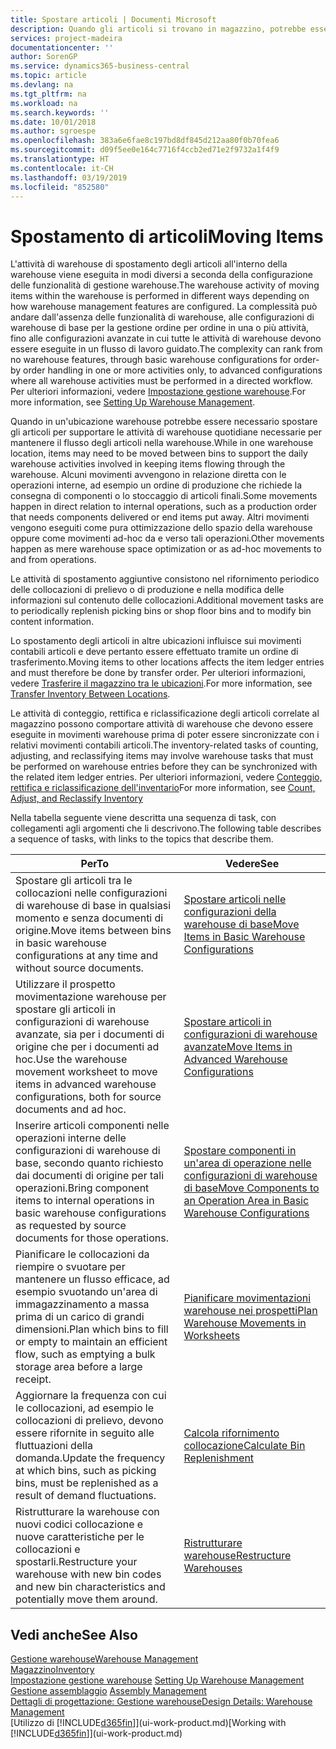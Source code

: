 ```yaml
---
title: Spostare articoli | Documenti Microsoft
description: Quando gli articoli si trovano in magazzino, potrebbe essere necessario spostarli per supportare le attività di warehouse quotidiane necessarie per mantenere il flusso degli articoli nella warehouse. Alcuni movimenti avvengono in relazione diretta con le operazioni interne, ad esempio un ordine di produzione che richiede la consegna di componenti o lo stoccaggio di articoli finali. Altri movimenti vengono eseguiti come pura ottimizzazione dello spazio della warehouse oppure come movimenti ad-hoc da e verso tali operazioni.
services: project-madeira
documentationcenter: ''
author: SorenGP
ms.service: dynamics365-business-central
ms.topic: article
ms.devlang: na
ms.tgt_pltfrm: na
ms.workload: na
ms.search.keywords: ''
ms.date: 10/01/2018
ms.author: sgroespe
ms.openlocfilehash: 383a6e6fae8c197bd8df845d212aa80f0b70fea6
ms.sourcegitcommit: d09f5ee0e164c7716f4ccb2ed71e2f9732a1f4f9
ms.translationtype: HT
ms.contentlocale: it-CH
ms.lasthandoff: 03/19/2019
ms.locfileid: "852580"
---
```

# <a name="moving-items"></a><span data-ttu-id="862a0-105">Spostamento di articoli</span><span class="sxs-lookup"><span data-stu-id="862a0-105">Moving Items</span></span>
<span data-ttu-id="862a0-106">L'attività di warehouse di spostamento degli articoli all'interno della warehouse viene eseguita in modi diversi a seconda della configurazione delle funzionalità di gestione warehouse.</span><span class="sxs-lookup"><span data-stu-id="862a0-106">The warehouse activity of moving items within the warehouse is performed in different ways depending on how warehouse management features are configured.</span></span> <span data-ttu-id="862a0-107">La complessità può andare dall'assenza delle funzionalità di warehouse, alle configurazioni di warehouse di base per la gestione ordine per ordine in una o più attività, fino alle configurazioni avanzate in cui tutte le attività di warehouse devono essere eseguite in un flusso di lavoro guidato.</span><span class="sxs-lookup"><span data-stu-id="862a0-107">The complexity can rank from no warehouse features, through basic warehouse configurations for order-by order handling in one or more activities only, to advanced configurations where all warehouse activities must be performed in a directed workflow.</span></span> <span data-ttu-id="862a0-108">Per ulteriori informazioni, vedere [Impostazione gestione warehouse](warehouse-setup-warehouse.md).</span><span class="sxs-lookup"><span data-stu-id="862a0-108">For more information, see [Setting Up Warehouse Management](warehouse-setup-warehouse.md).</span></span>

<span data-ttu-id="862a0-109">Quando in un'ubicazione warehouse potrebbe essere necessario spostare gli articoli per supportare le attività di warehouse quotidiane necessarie per mantenere il flusso degli articoli nella warehouse.</span><span class="sxs-lookup"><span data-stu-id="862a0-109">While in one warehouse location, items may need to be moved between bins to support the daily warehouse activities involved in keeping items flowing through the warehouse.</span></span> <span data-ttu-id="862a0-110">Alcuni movimenti avvengono in relazione diretta con le operazioni interne, ad esempio un ordine di produzione che richiede la consegna di componenti o lo stoccaggio di articoli finali.</span><span class="sxs-lookup"><span data-stu-id="862a0-110">Some movements happen in direct relation to internal operations, such as a production order that needs components delivered or end items put away.</span></span> <span data-ttu-id="862a0-111">Altri movimenti vengono eseguiti come pura ottimizzazione dello spazio della warehouse oppure come movimenti ad-hoc da e verso tali operazioni.</span><span class="sxs-lookup"><span data-stu-id="862a0-111">Other movements happen as mere warehouse space optimization or as ad-hoc movements to and from operations.</span></span>

<span data-ttu-id="862a0-112">Le attività di spostamento aggiuntive consistono nel rifornimento periodico delle collocazioni di prelievo o di produzione e nella modifica delle informazioni sul contenuto delle collocazioni.</span><span class="sxs-lookup"><span data-stu-id="862a0-112">Additional movement tasks are to periodically replenish picking bins or shop floor bins and to modify bin content information.</span></span>

<span data-ttu-id="862a0-113">Lo spostamento degli articoli in altre ubicazioni influisce sui movimenti contabili articoli e deve pertanto essere effettuato tramite un ordine di trasferimento.</span><span class="sxs-lookup"><span data-stu-id="862a0-113">Moving items to other locations affects the item ledger entries and must therefore be done by transfer order.</span></span> <span data-ttu-id="862a0-114">Per ulteriori informazioni, vedere [Trasferire il magazzino tra le ubicazioni](inventory-how-transfer-between-locations.md).</span><span class="sxs-lookup"><span data-stu-id="862a0-114">For more information, see [Transfer Inventory Between Locations](inventory-how-transfer-between-locations.md).</span></span>  

<span data-ttu-id="862a0-115">Le attività di conteggio, rettifica e riclassificazione degli articoli correlate al magazzino possono comportare attività di warehouse che devono essere eseguite in movimenti warehouse prima di poter essere sincronizzate con i relativi movimenti contabili articoli.</span><span class="sxs-lookup"><span data-stu-id="862a0-115">The inventory-related tasks of counting, adjusting, and reclassifying items may involve warehouse tasks that must be performed on warehouse entries before they can be synchronized with the related item ledger entries.</span></span> <span data-ttu-id="862a0-116">Per ulteriori informazioni, vedere [Conteggio, rettifica e riclassificazione dell'inventario](inventory-how-count-adjust-reclassify.md)</span><span class="sxs-lookup"><span data-stu-id="862a0-116">For more information, see [Count, Adjust, and Reclassify Inventory](inventory-how-count-adjust-reclassify.md)</span></span>  

 <span data-ttu-id="862a0-117">Nella tabella seguente viene descritta una sequenza di task, con collegamenti agli argomenti che li descrivono.</span><span class="sxs-lookup"><span data-stu-id="862a0-117">The following table describes a sequence of tasks, with links to the topics that describe them.</span></span>   

|<span data-ttu-id="862a0-118">**Per**</span><span class="sxs-lookup"><span data-stu-id="862a0-118">**To**</span></span>|<span data-ttu-id="862a0-119">**Vedere**</span><span class="sxs-lookup"><span data-stu-id="862a0-119">**See**</span></span>|  
|------------|-------------|  
|<span data-ttu-id="862a0-120">Spostare gli articoli tra le collocazioni nelle configurazioni di warehouse di base in qualsiasi momento e senza documenti di origine.</span><span class="sxs-lookup"><span data-stu-id="862a0-120">Move items between bins in basic warehouse configurations at any time and without source documents.</span></span>|[<span data-ttu-id="862a0-121">Spostare articoli nelle configurazioni della warehouse di base</span><span class="sxs-lookup"><span data-stu-id="862a0-121">Move Items in Basic Warehouse Configurations</span></span>](warehouse-how-to-move-items-ad-hoc-in-basic-warehousing.md)|
|<span data-ttu-id="862a0-122">Utilizzare il prospetto movimentazione warehouse per spostare gli articoli in configurazioni di warehouse avanzate, sia per i documenti di origine che per i documenti ad hoc.</span><span class="sxs-lookup"><span data-stu-id="862a0-122">Use the warehouse movement worksheet to move items in advanced warehouse configurations, both for source documents and ad hoc.</span></span>|[<span data-ttu-id="862a0-123">Spostare articoli in configurazioni di warehouse avanzate</span><span class="sxs-lookup"><span data-stu-id="862a0-123">Move Items in Advanced Warehouse Configurations</span></span>](warehouse-how-to-move-items-in-advanced-warehousing.md)|  
|<span data-ttu-id="862a0-124">Inserire articoli componenti nelle operazioni interne delle configurazioni di warehouse di base, secondo quanto richiesto dai documenti di origine per tali operazioni.</span><span class="sxs-lookup"><span data-stu-id="862a0-124">Bring component items to internal operations in basic warehouse configurations as requested by source documents for those operations.</span></span>|[<span data-ttu-id="862a0-125">Spostare componenti in un'area di operazione nelle configurazioni di warehouse di base</span><span class="sxs-lookup"><span data-stu-id="862a0-125">Move Components to an Operation Area in Basic Warehouse Configurations</span></span>](warehouse-how-to-move-components-to-an-operation-area-in-basic-warehousing.md)|
|<span data-ttu-id="862a0-126">Pianificare le collocazioni da riempire o svuotare per mantenere un flusso efficace, ad esempio svuotando un'area di immagazzinamento a massa prima di un carico di grandi dimensioni.</span><span class="sxs-lookup"><span data-stu-id="862a0-126">Plan which bins to fill or empty to maintain an efficient flow, such as emptying a bulk storage area before a large receipt.</span></span>|[<span data-ttu-id="862a0-127">Pianificare movimentazioni warehouse nei prospetti</span><span class="sxs-lookup"><span data-stu-id="862a0-127">Plan Warehouse Movements in Worksheets</span></span>](warehouse-how-to-plan-warehouse-movements-in-worksheets.md)|
|<span data-ttu-id="862a0-128">Aggiornare la frequenza con cui le collocazioni, ad esempio le collocazioni di prelievo, devono essere rifornite in seguito alle fluttuazioni della domanda.</span><span class="sxs-lookup"><span data-stu-id="862a0-128">Update the frequency at which bins, such as picking bins, must be replenished as a result of demand fluctuations.</span></span>|[<span data-ttu-id="862a0-129">Calcola rifornimento collocazione</span><span class="sxs-lookup"><span data-stu-id="862a0-129">Calculate Bin Replenishment</span></span>](warehouse-how-to-calculate-bin-replenishment.md)|
|<span data-ttu-id="862a0-130">Ristrutturare la warehouse con nuovi codici collocazione e nuove caratteristiche per le collocazioni e spostarli.</span><span class="sxs-lookup"><span data-stu-id="862a0-130">Restructure your warehouse with new bin codes and new bin characteristics and potentially move them around.</span></span>|[<span data-ttu-id="862a0-131">Ristrutturare warehouse</span><span class="sxs-lookup"><span data-stu-id="862a0-131">Restructure Warehouses</span></span>](warehouse-how-to-restructure-warehouses.md)|  

## <a name="see-also"></a><span data-ttu-id="862a0-132">Vedi anche</span><span class="sxs-lookup"><span data-stu-id="862a0-132">See Also</span></span>  
[<span data-ttu-id="862a0-133">Gestione warehouse</span><span class="sxs-lookup"><span data-stu-id="862a0-133">Warehouse Management</span></span>](warehouse-manage-warehouse.md)  
[<span data-ttu-id="862a0-134">Magazzino</span><span class="sxs-lookup"><span data-stu-id="862a0-134">Inventory</span></span>](inventory-manage-inventory.md)  
<span data-ttu-id="862a0-135">[Impostazione gestione warehouse](warehouse-setup-warehouse.md)   </span><span class="sxs-lookup"><span data-stu-id="862a0-135">[Setting Up Warehouse Management](warehouse-setup-warehouse.md)   </span></span>  
<span data-ttu-id="862a0-136">[Gestione assemblaggio](assembly-assemble-items.md)  </span><span class="sxs-lookup"><span data-stu-id="862a0-136">[Assembly Management](assembly-assemble-items.md)  </span></span>  
[<span data-ttu-id="862a0-137">Dettagli di progettazione: Gestione warehouse</span><span class="sxs-lookup"><span data-stu-id="862a0-137">Design Details: Warehouse Management</span></span>](design-details-warehouse-management.md)  
<span data-ttu-id="862a0-138">[Utilizzo di [!INCLUDE[d365fin](includes/d365fin_md.md)]](ui-work-product.md)</span><span class="sxs-lookup"><span data-stu-id="862a0-138">[Working with [!INCLUDE[d365fin](includes/d365fin_md.md)]](ui-work-product.md)</span></span>
